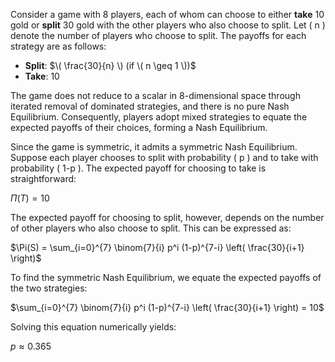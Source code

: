 Consider a game with 8 players, each of whom can choose to either **take** 10 gold or **split** 30 gold with the other players who also choose to split. Let \( n \) denote the number of players who choose to split. The payoffs for each strategy are as follows:

- **Split**: $\( \frac{30}{n} \) (if \( n \geq 1 \))$
- **Take**: $10$

The game does not reduce to a scalar in 8-dimensional space through iterated removal of dominated strategies, and there is no pure Nash Equilibrium. Consequently, players adopt mixed strategies to equate the expected payoffs of their choices, forming a Nash Equilibrium. 

Since the game is symmetric, it admits a symmetric Nash Equilibrium. Suppose each player chooses to split with probability \( p \) and to take with probability \( 1-p \). The expected payoff for choosing to take is straightforward:

$\Pi(T) = 10$

The expected payoff for choosing to split, however, depends on the number of other players who also choose to split. This can be expressed as:

$\Pi(S) = \sum_{i=0}^{7} \binom{7}{i} p^i (1-p)^{7-i} \left( \frac{30}{i+1} \right)$

To find the symmetric Nash Equilibrium, we equate the expected payoffs of the two strategies:

$\sum_{i=0}^{7} \binom{7}{i} p^i (1-p)^{7-i} \left( \frac{30}{i+1} \right) = 10$

Solving this equation numerically yields:

$p \approx 0.365$
